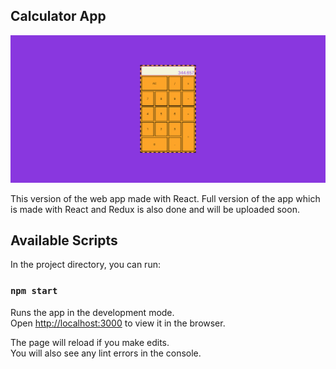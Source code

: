 ## Calculator App

![Screenshot image of the app](/ScreenShot.png)


This version of the web app made with React. Full version of the app which is made with React and Redux is also done and will be uploaded soon.

## Available Scripts

In the project directory, you can run:

### `npm start`

Runs the app in the development mode.<br>
Open [http://localhost:3000](http://localhost:3000) to view it in the browser.

The page will reload if you make edits.<br>
You will also see any lint errors in the console.
